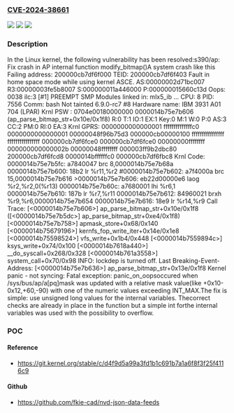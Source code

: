 ### [CVE-2024-38661](https://cve.mitre.org/cgi-bin/cvename.cgi?name=CVE-2024-38661)
![](https://img.shields.io/static/v1?label=Product&message=Linux&color=blue)
![](https://img.shields.io/static/v1?label=Version&message=1da177e4c3f4%3C%202062e3f1f237%20&color=brighgreen)
![](https://img.shields.io/static/v1?label=Vulnerability&message=n%2Fa&color=brighgreen)

### Description

In the Linux kernel, the following vulnerability has been resolved:s390/ap: Fix crash in AP internal function modify_bitmap()A system crash like this  Failing address: 200000cb7df6f000 TEID: 200000cb7df6f403  Fault in home space mode while using kernel ASCE.  AS:00000002d71bc007 R3:00000003fe5b8007 S:000000011a446000 P:000000015660c13d  Oops: 0038 ilc:3 [#1] PREEMPT SMP  Modules linked in: mlx5_ib ...  CPU: 8 PID: 7556 Comm: bash Not tainted 6.9.0-rc7 #8  Hardware name: IBM 3931 A01 704 (LPAR)  Krnl PSW : 0704e00180000000 0000014b75e7b606 (ap_parse_bitmap_str+0x10e/0x1f8)  R:0 T:1 IO:1 EX:1 Key:0 M:1 W:0 P:0 AS:3 CC:2 PM:0 RI:0 EA:3  Krnl GPRS: 0000000000000001 ffffffffffffffc0 0000000000000001 00000048f96b75d3  000000cb00000100 ffffffffffffffff ffffffffffffffff 000000cb7df6fce0  000000cb7df6fce0 00000000ffffffff 000000000000002b 00000048ffffffff  000003ff9b2dbc80 200000cb7df6fcd8 0000014bffffffc0 000000cb7df6fbc8  Krnl Code: 0000014b75e7b5fc: a7840047            brc     8,0000014b75e7b68a  0000014b75e7b600: 18b2                lr      %r11,%r2  #0000014b75e7b602: a7f4000a            brc     15,0000014b75e7b616  >0000014b75e7b606: eb22d00000e6        laog    %r2,%r2,0(%r13)  0000014b75e7b60c: a7680001            lhi     %r6,1  0000014b75e7b610: 187b                lr      %r7,%r11  0000014b75e7b612: 84960021            brxh    %r9,%r6,0000014b75e7b654  0000014b75e7b616: 18e9                lr      %r14,%r9  Call Trace:  [<0000014b75e7b606>] ap_parse_bitmap_str+0x10e/0x1f8  ([<0000014b75e7b5dc>] ap_parse_bitmap_str+0xe4/0x1f8)  [<0000014b75e7b758>] apmask_store+0x68/0x140  [<0000014b75679196>] kernfs_fop_write_iter+0x14e/0x1e8  [<0000014b75598524>] vfs_write+0x1b4/0x448  [<0000014b7559894c>] ksys_write+0x74/0x100  [<0000014b7618a440>] __do_syscall+0x268/0x328  [<0000014b761a3558>] system_call+0x70/0x98  INFO: lockdep is turned off.  Last Breaking-Event-Address:  [<0000014b75e7b636>] ap_parse_bitmap_str+0x13e/0x1f8  Kernel panic - not syncing: Fatal exception: panic_on_oopsoccured when /sys/bus/ap/a[pq]mask was updated with a relative mask value(like +0x10-0x12,+60,-90) with one of the numeric values exceeding INT_MAX.The fix is simple: use unsigned long values for the internal variables. Thecorrect checks are already in place in the function but a simple int forthe internal variables was used with the possibility to overflow.

### POC

#### Reference
- https://git.kernel.org/stable/c/d4f9d5a99a3fd1b1c691b7a1a6f8f3f25f4116c9

#### Github
- https://github.com/fkie-cad/nvd-json-data-feeds

